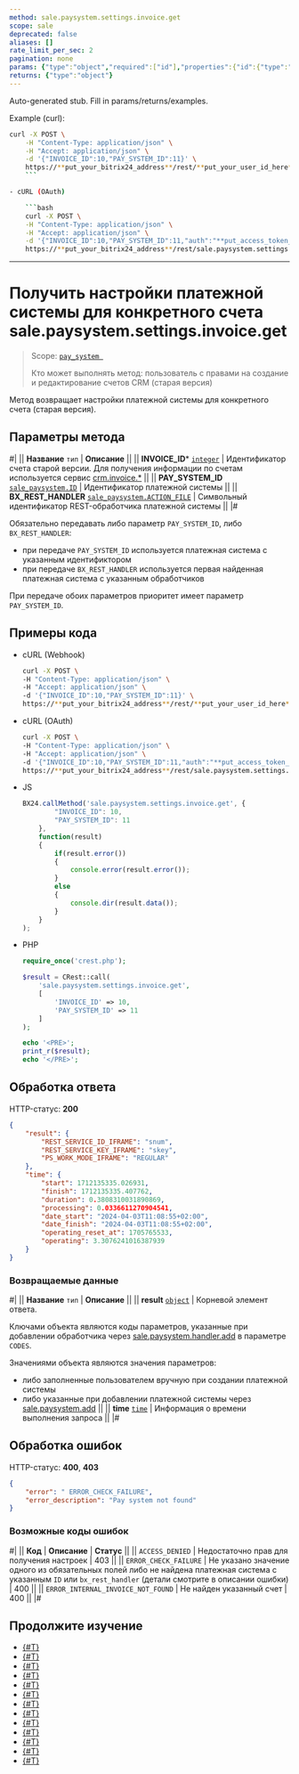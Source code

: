 ```yaml
---
method: sale.paysystem.settings.invoice.get
scope: sale
deprecated: false
aliases: []
rate_limit_per_sec: 2
pagination: none
params: {"type":"object","required":["id"],"properties":{"id":{"type":"integer"}}}
returns: {"type":"object"}
---
```


Auto-generated stub. Fill in params/returns/examples.

Example (curl):

```bash
curl -X POST \
    -H "Content-Type: application/json" \
    -H "Accept: application/json" \
    -d '{"INVOICE_ID":10,"PAY_SYSTEM_ID":11}' \
    https://**put_your_bitrix24_address**/rest/**put_your_user_id_here**/**put_your_webhook_here**/sale.paysystem.settings.invoice.get
    ```

- cURL (OAuth)

    ```bash
    curl -X POST \
    -H "Content-Type: application/json" \
    -H "Accept: application/json" \
    -d '{"INVOICE_ID":10,"PAY_SYSTEM_ID":11,"auth":"**put_access_token_here**"}' \
    https://**put_your_bitrix24_address**/rest/sale.paysystem.settings.invoice.get
```

---

# Получить настройки платежной системы для конкретного счета sale.paysystem.settings.invoice.get

> Scope: [`pay_system `](../scopes/permissions.md)
>
> Кто может выполнять метод: пользователь с правами на создание и редактирование счетов CRM (старая версия)

Метод возвращает настройки платежной системы для конкретного счета (старая версия).

## Параметры метода



#|
|| **Название**
`тип` | **Описание** ||
|| **INVOICE_ID***
[`integer`](../data-types.md) | Идентификатор счета старой версии. Для получения информации по счетам используется сервис [crm.invoice.*](../crm/outdated/invoice/index.md)
||
|| **PAY_SYSTEM_ID**
[`sale_paysystem.ID`](../sale/data-types.md) | Идентификатор платежной системы
||
|| **BX_REST_HANDLER**
[`sale_paysystem.ACTION_FILE`](../sale/data-types.md) | Символьный идентификатор REST-обработчика платежной системы
||
|#

Обязательно передавать либо параметр `PAY_SYSTEM_ID`, либо `BX_REST_HANDLER`:
- при передаче `PAY_SYSTEM_ID` используется платежная система с указанным идентификтором
- при передаче `BX_REST_HANDLER` используется первая найденная платежная система с указанным обработчиков 

При передаче обоих параметров приоритет имеет параметр `PAY_SYSTEM_ID`.

## Примеры кода





- cURL (Webhook)

    ```bash
    curl -X POST \
    -H "Content-Type: application/json" \
    -H "Accept: application/json" \
    -d '{"INVOICE_ID":10,"PAY_SYSTEM_ID":11}' \
    https://**put_your_bitrix24_address**/rest/**put_your_user_id_here**/**put_your_webhook_here**/sale.paysystem.settings.invoice.get
    ```

- cURL (OAuth)

    ```bash
    curl -X POST \
    -H "Content-Type: application/json" \
    -H "Accept: application/json" \
    -d '{"INVOICE_ID":10,"PAY_SYSTEM_ID":11,"auth":"**put_access_token_here**"}' \
    https://**put_your_bitrix24_address**/rest/sale.paysystem.settings.invoice.get
    ```

- JS

    ```js
    BX24.callMethod('sale.paysystem.settings.invoice.get', {
            "INVOICE_ID": 10,
            "PAY_SYSTEM_ID": 11
        }, 
        function(result) 
        { 
            if(result.error()) 
            {
                console.error(result.error()); 
            }
            else 
            { 
                console.dir(result.data()); 
            } 
        } 
    );
    ```

- PHP

    ```php
    require_once('crest.php');

    $result = CRest::call(
        'sale.paysystem.settings.invoice.get',
        [
            'INVOICE_ID' => 10,
            'PAY_SYSTEM_ID' => 11
        ]
    );

    echo '<PRE>';
    print_r($result);
    echo '</PRE>';
    ```



## Обработка ответа

HTTP-статус: **200**

```json
{
    "result": {
        "REST_SERVICE_ID_IFRAME": "snum",
        "REST_SERVICE_KEY_IFRAME": "skey",
        "PS_WORK_MODE_IFRAME": "REGULAR"
    },
    "time": {
        "start": 1712135335.026931,
        "finish": 1712135335.407762,
        "duration": 0.3808310031890869,
        "processing": 0.0336611270904541,
        "date_start": "2024-04-03T11:08:55+02:00",
        "date_finish": "2024-04-03T11:08:55+02:00",
        "operating_reset_at": 1705765533,
        "operating": 3.3076241016387939
    }
}
```

### Возвращаемые данные

#|
|| **Название**
`тип` | **Описание** ||
|| **result**
[`object`](../data-types.md) | Корневой элемент ответа. 

Ключами объекта являются коды параметров, указанные при добавлении обработчика через [sale.paysystem.handler.add](./sale-pay-system-handler-add.md) в параметре `CODES`. 

Значениями объекта являются значения параметров:
- либо заполненные пользователем вручную при создании платежной системы
- либо указанные при добавлении платежной системы через [sale.paysystem.add](./sale-pay-system-add.md)
||
|| **time**
[`time`](../data-types.md) | Информация о времени выполнения запроса ||
|#

## Обработка ошибок

HTTP-статус: **400**, **403**

```json
{
    "error": " ERROR_CHECK_FAILURE",
    "error_description": "Pay system not found"
}
```



### Возможные коды ошибок

#|
|| **Код** | **Описание** | **Статус** ||
|| `ACCESS_DENIED` | Недостаточно прав для получения настроек | 403 ||
|| `ERROR_CHECK_FAILURE` | Не указано значение одного из обязательных полей либо не найдена платежная система с указанным `ID` или `bx_rest_handler` (детали смотрите в описании ошибки) | 400 ||
|| `ERROR_INTERNAL_INVOICE_NOT_FOUND` | Не найден указанный счет | 400 ||
|#



## Продолжите изучение

- [{#T}](./sale-pay-system-handler-add.md)
- [{#T}](./sale-pay-system-handler-update.md)
- [{#T}](./sale-pay-system-handler-list.md)
- [{#T}](./sale-pay-system-handler-delete.md)
- [{#T}](./sale-pay-system-add.md)
- [{#T}](./sale-pay-system-update.md)
- [{#T}](./sale-pay-system-list.md)
- [{#T}](./sale-pay-system-settings-get.md)
- [{#T}](./sale-pay-system-settings-update.md)
- [{#T}](./sale-pay-system-delete.md)
- [{#T}](./sale-pay-system-pay-payment.md)
- [{#T}](./sale-pay-system-pay-invoice.md)
- [{#T}](./sale-pay-system-settings-payment-get.md)
